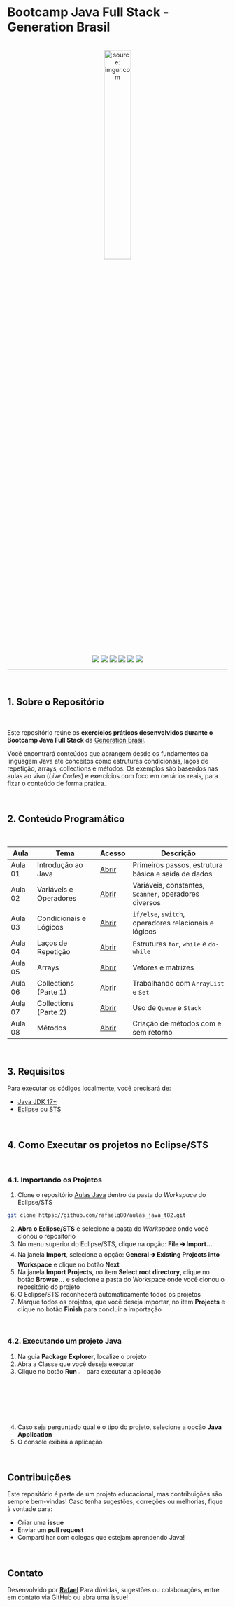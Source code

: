# Bootcamp Java Full Stack - Generation Brasil

<br />

<div align="center">
	<img src="https://i.imgur.com/IaD4lwg.png" title="source: imgur.com" width="35%"/>
</div>
<br />


<div align="center">
  <img src="https://img.shields.io/github/languages/top/rafaelq80/aulas_java_t82?style=flat-square" />
  <img src="https://img.shields.io/github/repo-size/rafaelq80/aulas_java_t82?style=flat-square" />
  <img src="https://img.shields.io/github/languages/count/rafaelq80/aulas_java_t82?style=flat-square" />
  <img src="https://img.shields.io/github/last-commit/rafaelq80/aulas_java_t82?style=flat-square" />
  <img src="https://img.shields.io/github/issues/rafaelq80/aulas_java_t82?style=flat-square" />
  <img src="https://img.shields.io/github/issues-pr/rafaelq80/aulas_java_t82?style=flat-square" />
</div>

------

<br />

## 1. Sobre o Repositório

<br />

Este repositório reúne os **exercícios práticos desenvolvidos durante o Bootcamp Java Full Stack** da [Generation Brasil](https://brazil.generation.org/).

Você encontrará conteúdos que abrangem desde os fundamentos da linguagem Java até conceitos como estruturas condicionais, laços de repetição, arrays, collections e métodos. Os exemplos são baseados nas aulas ao vivo (*Live Codes*) e exercícios com foco em cenários reais, para fixar o conteúdo de forma prática.

<br />

## 2. Conteúdo Programático

<br />

| Aula    | Tema                   | Acesso                                                       | Descrição                                             |
| ------- | ---------------------- | ------------------------------------------------------------ | ----------------------------------------------------- |
| Aula 01 | Introdução ao Java     | [Abrir](https://github.com/rafaelq80/aulas_java_t82/tree/main/helloworld) | Primeiros passos, estrutura básica e saída de dados   |
| Aula 02 | Variáveis e Operadores | [Abrir](https://github.com/rafaelq80/aulas_java_t82/tree/main/aula_02) | Variáveis, constantes, `Scanner`, operadores diversos |
| Aula 03 | Condicionais e Lógicos | [Abrir](https://github.com/rafaelq80/aulas_java_t82/tree/main/aula_03) | `if/else`, `switch`, operadores relacionais e lógicos |
| Aula 04 | Laços de Repetição     | [Abrir](https://github.com/rafaelq80/aulas_java_t82/tree/main/aula_04) | Estruturas `for`, `while` e `do-while`                |
| Aula 05 | Arrays                 | [Abrir](https://github.com/rafaelq80/aulas_java_t82/tree/main/aula_05) | Vetores e matrizes                                    |
| Aula 06 | Collections (Parte 1)  | [Abrir](https://github.com/rafaelq80/aulas_java_t82/tree/main/aula_06) | Trabalhando com `ArrayList` e `Set`                   |
| Aula 07 | Collections (Parte 2)  | [Abrir](https://github.com/rafaelq80/aulas_java_t82/tree/main/aula_07) | Uso de `Queue` e `Stack`                              |
| Aula 08 | Métodos                | [Abrir](https://github.com/rafaelq80/aulas_java_t82/tree/main/aula_08) | Criação de métodos com e sem retorno                  |

<br />

## 3. Requisitos

Para executar os códigos localmente, você precisará de:

- [Java JDK 17+](https://www.oracle.com/java/technologies/javase/jdk17-archive-downloads.html)
- [Eclipse](https://eclipseide.org/) ou [STS](https://spring.io/tools)

<br />

## 4. Como Executar os projetos no Eclipse/STS

<br />

### 4.1. Importando os Projetos

1. Clone o repositório [Aulas Java](https://github.com/rafaelq80/aulas_java_t82) dentro da pasta do *Workspace* do Eclipse/STS

```bash
git clone https://github.com/rafaelq80/aulas_java_t82.git
```

2. **Abra o Eclipse/STS** e selecione a pasta do *Workspace* onde você clonou o repositório
3. No menu superior do Eclipse/STS, clique na opção: **File 🡲 Import...**
4. Na janela **Import**, selecione a opção: **General 🡲 Existing Projects into Workspace** e clique no botão **Next**
5. Na janela **Import Projects**, no item **Select root directory**, clique no botão **Browse...** e selecione a pasta do Workspace onde você clonou o repositório do projeto
6. O Eclipse/STS reconhecerá automaticamente todos os projetos
7. Marque todos os projetos, que você deseja importar, no item **Projects** e clique no botão **Finish** para concluir a importação

<br />

### 4.2. Executando um projeto Java

1. Na guia **Package Explorer**, localize o projeto
2. Abra a Classe que você deseja executar
3. Clique no botão **Run** <img src="https://i.imgur.com/MtBQjUp.png" title="source: imgur.com" width="3%"/> para executar a aplicação
4. Caso seja perguntado qual é o tipo do projeto, selecione a opção **Java Application**
5. O console exibirá a aplicação

<br />

## Contribuições

Este repositório é parte de um projeto educacional, mas contribuições são sempre bem-vindas! Caso tenha sugestões, correções ou melhorias, fique à vontade para:

- Criar uma **issue**
- Enviar um **pull request**
- Compartilhar com colegas que estejam aprendendo Java!

<br />

##  Contato

Desenvolvido por [**Rafael**](https://github.com/rafaelq80)
Para dúvidas, sugestões ou colaborações, entre em contato via GitHub ou abra uma issue!

